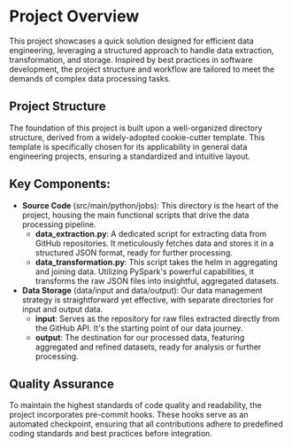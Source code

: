 # Project Overview

This project showcases a quick solution designed for efficient data engineering, leveraging a structured approach to handle data extraction, transformation, and storage. Inspired by best practices in software development, the project structure and workflow are tailored to meet the demands of complex data processing tasks.

## Project Structure

The foundation of this project is built upon a well-organized directory structure, derived from a widely-adopted cookie-cutter template. This template is specifically chosen for its applicability in general data engineering projects, ensuring a standardized and intuitive layout.

## Key Components:

- **Source Code** (src/main/python/jobs): This directory is the heart of the project, housing the main functional scripts that drive the data processing pipeline.
  - **data_extraction.py**: A dedicated script for extracting data from GitHub repositories. It meticulously fetches data and stores it in a structured JSON format, ready for further processing.
  - **data_transformation.py**: This script takes the helm in aggregating and joining data. Utilizing PySpark's powerful capabilities, it transforms the raw JSON files into insightful, aggregated datasets.
- **Data Storage** (data/input and data/output): Our data management strategy is straightforward yet effective, with separate directories for input and output data.
  - **input**: Serves as the repository for raw files extracted directly from the GitHub API. It's the starting point of our data journey.
  - **output**: The destination for our processed data, featuring aggregated and refined datasets, ready for analysis or further processing.

## Quality Assurance

To maintain the highest standards of code quality and readability, the project incorporates pre-commit hooks. These hooks serve as an automated checkpoint, ensuring that all contributions adhere to predefined coding standards and best practices before integration.

